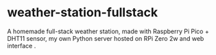 # weather-station-fullstack
A homemade full-stack weather station, made with Raspberry Pi Pico + DHT11 sensor, my own Python server hosted on RPi Zero 2w and web interface .

